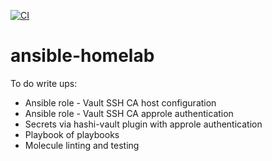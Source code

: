 [![CI](https://github.com/wilinger/ansible-homelab/actions/workflows/ci.yml/badge.svg)](https://github.com/wilinger/ansible-homelab/actions/workflows/ci.yml)
# ansible-homelab

To do write ups:
- Ansible role - Vault SSH CA host configuration
- Ansible role - Vault SSH CA approle authentication
- Secrets via hashi-vault plugin with approle authentication
- Playbook of playbooks
- Molecule linting and testing